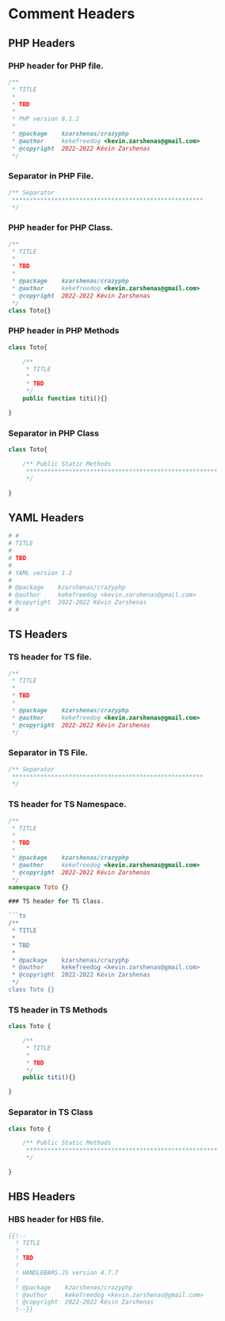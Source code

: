 # Comment Headers

## PHP Headers

### PHP header for PHP file.

```php
/**
 * TITLE
 *
 * TBD
 *
 * PHP version 8.1.2
 *
 * @package    kzarshenas/crazyphp
 * @author     kekefreedog <kevin.zarshenas@gmail.com>
 * @copyright  2022-2022 Kévin Zarshenas
 */
```

### Separator in PHP File.

```php
/** Separator
 ******************************************************
 */
```

### PHP header for PHP Class.

```php
/**
 * TITLE
 *
 * TBD
 *
 * @package    kzarshenas/crazyphp
 * @author     kekefreedog <kevin.zarshenas@gmail.com>
 * @copyright  2022-2022 Kévin Zarshenas
 */
class Toto{}
```

### PHP header in PHP Methods

```php
class Toto{

    /**
     * TITLE
     *
     * TBD
     */
    public function titi(){}

}
```

### Separator in PHP Class

```php
class Toto{

    /** Public Static Methods
     ******************************************************
     */

}
```

## YAML Headers
```yml
# #
# TITLE
#
# TBD
#
# YAML version 1.2
#
# @package    kzarshenas/crazyphp
# @author     kekefreedog <kevin.zarshenas@gmail.com>
# @copyright  2022-2022 Kévin Zarshenas
# #
```

## TS Headers

### TS header for TS file.

```ts
/**
 * TITLE
 *
 * TBD
 *
 * @package    kzarshenas/crazyphp
 * @author     kekefreedog <kevin.zarshenas@gmail.com>
 * @copyright  2022-2022 Kévin Zarshenas
 */
```

### Separator in TS File.

```ts
/** Separator
 ******************************************************
 */
```

### TS header for TS Namespace.

```ts
/**
 * TITLE
 *
 * TBD
 *
 * @package    kzarshenas/crazyphp
 * @author     kekefreedog <kevin.zarshenas@gmail.com>
 * @copyright  2022-2022 Kévin Zarshenas
 */
namespace Toto {}

### TS header for TS Class.

```ts
/**
 * TITLE
 *
 * TBD
 *
 * @package    kzarshenas/crazyphp
 * @author     kekefreedog <kevin.zarshenas@gmail.com>
 * @copyright  2022-2022 Kévin Zarshenas
 */
class Toto {}
```

### TS header in TS Methods

```ts
class Toto {

    /**
     * TITLE
     *
     * TBD
     */
    public titi(){}

}
```

### Separator in TS Class

```ts
class Toto {

    /** Public Static Methods
     ******************************************************
     */

}
```

## HBS Headers

### HBS header for HBS file.

```hbs
{{!--
  ! TITLE
  !
  ! TBD
  !
  ! HANDLEBARS.JS version 4.7.7
  !
  ! @package    kzarshenas/crazyphp
  ! @author     kekefreedog <kevin.zarshenas@gmail.com>
  ! @copyright  2022-2022 Kévin Zarshenas
  !--}}
```
